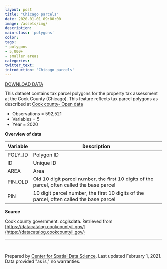 ```yaml
---
layout: post
title: "Chicago parcels"
date: 2020-01-01 09:00:00
image: /assets/img/
description:
main-class: 'polygons'
color:
tags:
- polygons
- 5,000+
- smaller areas
categories:
twitter_text:
introduction: 'Chicago parcels'
---
```


<script>
$('#map').hide();
</script>

[DOWNLOAD DATA](https://uchicago.box.com/s/j2d2ch5uvckse24y8l7vh9198wnq216i)

This dataset contains tax parcel polygons for the property tax assessment at the Cook County (Chicago). This feature reflects tax parcel polygons as described at [Cook county- Open data](https://datacatalog.cookcountyil.gov/)

* Observations = 592,521
* Variables = 5
* Year = 2020

**Overview of data**

|	Variable	| 	Description 	|
|---|---|				
|	POLY_ID 	|	Polygon ID 	|
| ID | Unique ID |
|	AREA	|	 Area	|
| PIN_OLD | Old 10 digit parcel number, the first 10 digits of the parcel, often called the base parcel |
| PIN | 10 digit parcel number, the first 10 digits of the parcel, often called the base parcel |


**Source**

Cook county government. ccgisdata. Retrieved from [https://datacatalog.cookcountyil.gov/](https://datacatalog.cookcountyil.gov/)


* * * * * 
<br />

Prepared by [Center for Spatial Data Science](https://spatial.uchicago.edu/). Last updated February 1, 2021. Data provided "as is," no warranties.

